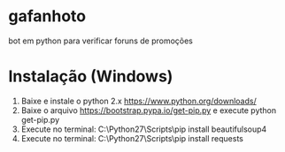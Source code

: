 # gafanhoto
bot em python para verificar foruns de promoções

# Instalação (Windows)
1) Baixe e instale o python 2.x https://www.python.org/downloads/
2) Baixe o arquivo https://bootstrap.pypa.io/get-pip.py e execute python get-pip.py
3) Execute no terminal: C:\Python27\Scripts\pip install beautifulsoup4
4) Execute no terminal: C:\Python27\Scripts\pip install requests
